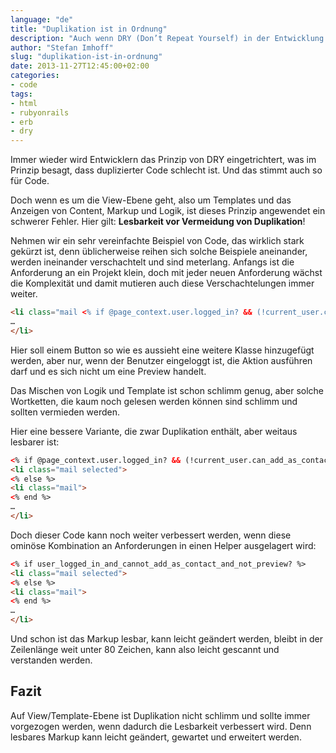 ```yaml
---
language: "de"
title: "Duplikation ist in Ordnung"
description: "Auch wenn DRY (Don’t Repeat Yourself) in der Entwicklung ein grundlegendes Prinzip ist, so sieht es beim Templating nicht ganz so aus. Hier gilt Lesbarkeit vor Vermeidung von Duplikation."
author: "Stefan Imhoff"
slug: "duplikation-ist-in-ordnung"
date: 2013-11-27T12:45:00+02:00
categories:
- code
tags:
- html
- rubyonrails
- erb
- dry
---
```


Immer wieder wird Entwicklern das Prinzip von DRY eingetrichtert, was im Prinzip besagt, dass duplizierter Code schlecht ist. Und das stimmt auch so für Code.

Doch wenn es um die View-Ebene geht, also um Templates und das Anzeigen von Content, Markup und Logik, ist dieses Prinzip angewendet ein schwerer Fehler. Hier gilt: **Lesbarkeit vor Vermeidung von Duplikation**!

Nehmen wir ein sehr vereinfachte Beispiel von Code, das wirklich stark gekürzt ist, denn üblicherweise reihen sich solche Beispiele aneinander, werden ineinander verschachtelt und sind meterlang. Anfangs ist die Anforderung an ein Projekt klein, doch mit jeder neuen Anforderung wächst die Komplexität und damit mutieren auch diese Verschachtelungen immer weiter.

```html
<li class="mail <% if @page_context.user.logged_in? && (!current_user.can_add_as_contact?(page.id) && !is_preview?) %>selected<% end %>">
…
</li>
```

Hier soll einem Button so wie es aussieht eine weitere Klasse hinzugefügt werden, aber nur, wenn der Benutzer eingeloggt ist, die Aktion ausführen darf und es sich nicht um eine Preview handelt.

Das Mischen von Logik und Template ist schon schlimm genug, aber solche Wortketten, die kaum noch gelesen werden können sind schlimm und sollten vermieden werden.

Hier eine bessere Variante, die zwar Duplikation enthält, aber weitaus lesbarer ist:

```html
<% if @page_context.user.logged_in? && (!current_user.can_add_as_contact?(page.id) && !is_preview?) %>
<li class="mail selected">
<% else %>
<li class="mail">
<% end %>
…
</li>
```

Doch dieser Code kann noch weiter verbessert werden, wenn diese ominöse Kombination an Anforderungen in einen Helper ausgelagert wird:

```html
<% if user_logged_in_and_cannot_add_as_contact_and_not_preview? %>
<li class="mail selected">
<% else %>
<li class="mail">
<% end %>
…
</li>
```

Und schon ist das Markup lesbar, kann leicht geändert werden, bleibt in der Zeilenlänge weit unter 80 Zeichen, kann also leicht gescannt und verstanden werden.

## Fazit

Auf View/Template-Ebene ist Duplikation nicht schlimm und sollte immer vorgezogen werden, wenn dadurch die Lesbarkeit verbessert wird. Denn lesbares Markup kann leicht geändert, gewartet und erweitert werden.
